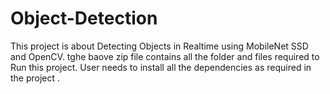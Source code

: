 # Object-Detection
This project is about Detecting Objects in Realtime using MobileNet SSD and OpenCV.
tghe baove zip file contains all the folder and files required to Run this project.
User needs to install all the dependencies as required in the project .
